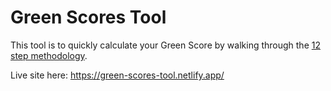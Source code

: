 # Green Scores Tool

This tool is to quickly calculate your Green Score by walking through the [12 step methodology](https://docs.google.com/document/d/1UIBy_GzxI6dqRvgbYnaI93NRVZr20ZMLWxTaNg0salw/edit#).

Live site here: https://green-scores-tool.netlify.app/
